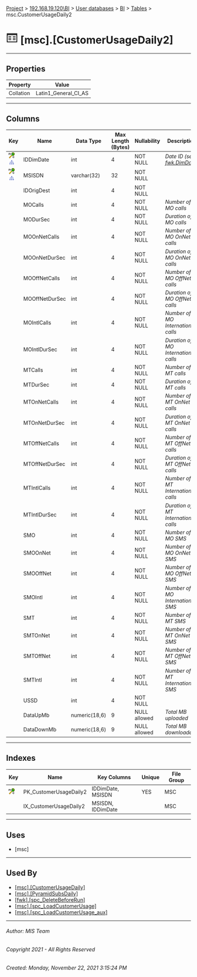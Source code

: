 #### 

[Project](../../../../index.md) > [192.168.19.120\\BI](../../../index.md) > [User databases](../../index.md) > [BI](../index.md) > [Tables](Tables.md) > msc.CustomerUsageDaily2

# ![Tables](../../../../Images/Table32.png) [msc].[CustomerUsageDaily2]

---

## <a name="#properties"></a>Properties

| Property | Value |
|---|---|
| Collation | Latin1_General_CI_AS |


---

## <a name="#columns"></a>Columns

| Key | Name | Data Type | Max Length (Bytes) | Nullability | Description |
|---|---|---|---|---|---|
| [![Cluster Primary Key PK_CustomerUsageDaily2: IDDimDate\MSISDN](../../../../Images/pkcluster.png)](#indexes)[![Indexes IX_CustomerUsageDaily2](../../../../Images/Index.png)](#indexes) | IDDimDate | int | 4 | NOT NULL | _Date ID (see [fwk.DimDate](DimDate.md))_ |
| [![Cluster Primary Key PK_CustomerUsageDaily2: IDDimDate\MSISDN](../../../../Images/pkcluster.png)](#indexes)[![Indexes IX_CustomerUsageDaily2](../../../../Images/Index.png)](#indexes) | MSISDN | varchar(32) | 32 | NOT NULL |  |
|  | IDOrigDest | int | 4 | NOT NULL |  |
|  | MOCalls | int | 4 | NOT NULL | _Number of MO calls_ |
|  | MODurSec | int | 4 | NOT NULL | _Duration of MO calls_ |
|  | MOOnNetCalls | int | 4 | NOT NULL | _Number of MO OnNet calls_ |
|  | MOOnNetDurSec | int | 4 | NOT NULL | _Duration of MO OnNet calls_ |
|  | MOOffNetCalls | int | 4 | NOT NULL | _Number of MO OffNet calls_ |
|  | MOOffNetDurSec | int | 4 | NOT NULL | _Duration of MO OffNet calls_ |
|  | MOIntlCalls | int | 4 | NOT NULL | _Number of MO International calls_ |
|  | MOIntlDurSec | int | 4 | NOT NULL | _Duration of MO International calls_ |
|  | MTCalls | int | 4 | NOT NULL | _Number of MT calls_ |
|  | MTDurSec | int | 4 | NOT NULL | _Duration of MT calls_ |
|  | MTOnNetCalls | int | 4 | NOT NULL | _Number of MT OnNet calls_ |
|  | MTOnNetDurSec | int | 4 | NOT NULL | _Duration of MT OnNet calls_ |
|  | MTOffNetCalls | int | 4 | NOT NULL | _Number of MT OffNet calls_ |
|  | MTOffNetDurSec | int | 4 | NOT NULL | _Duration of MT OffNet calls_ |
|  | MTIntlCalls | int | 4 | NOT NULL | _Number of MT International calls_ |
|  | MTIntlDurSec | int | 4 | NOT NULL | _Duration of MT International calls_ |
|  | SMO | int | 4 | NOT NULL | _Number of MO SMS_ |
|  | SMOOnNet | int | 4 | NOT NULL | _Number of MO OnNet SMS_ |
|  | SMOOffNet | int | 4 | NOT NULL | _Number of MO OffNet SMS_ |
|  | SMOIntl | int | 4 | NOT NULL | _Number of MO International SMS_ |
|  | SMT | int | 4 | NOT NULL | _Number of MT SMS_ |
|  | SMTOnNet | int | 4 | NOT NULL | _Number of MT OnNet SMS_ |
|  | SMTOffNet | int | 4 | NOT NULL | _Number of MT OffNet SMS_ |
|  | SMTIntl | int | 4 | NOT NULL | _Number of MT International SMS_ |
|  | USSD | int | 4 | NOT NULL |  |
|  | DataUpMb | numeric(18,6) | 9 | NULL allowed | _Total MB uploaded_ |
|  | DataDownMb | numeric(18,6) | 9 | NULL allowed | _Total MB downloaded_ |


---

## <a name="#indexes"></a>Indexes

| Key | Name | Key Columns | Unique | File Group |
|---|---|---|---|---|
| [![Cluster Primary Key PK_CustomerUsageDaily2: IDDimDate\MSISDN](../../../../Images/pkcluster.png)](#indexes) | PK_CustomerUsageDaily2 | IDDimDate, MSISDN | YES | MSC |
|  | IX_CustomerUsageDaily2 | MSISDN, IDDimDate |  | MSC |


---

## <a name="#uses"></a>Uses

* [msc]


---

## <a name="#usedby"></a>Used By

* [[msc].[CustomerUsageDaily]](../Views/CustomerUsageDaily_000c.md)
* [[msc].[PyramidSubsDaily]](../Views/PyramidSubsDaily.md)
* [[fwk].[spc_DeleteBeforeRun]](../Programmability/Stored_Procedures/spc_DeleteBeforeRun.md)
* [[msc].[spc_LoadCustomerUsage]](../Programmability/Stored_Procedures/spc_LoadCustomerUsage_000g.md)
* [[msc].[spc_LoadCustomerUsage_aux]](../Programmability/Stored_Procedures/spc_LoadCustomerUsage_aux.md)


---

###### Author:  MIS Team

###### Copyright 2021 - All Rights Reserved

###### Created: Monday, November 22, 2021 3:15:24 PM

